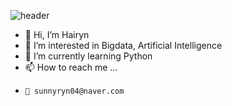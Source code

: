 ![header](https://capsule-render.vercel.app/api?type=Waving&color=gradient&height=220&section=header&text=Hi%20There👋&fontSize=70&animation=fadeIn&fontAlignY=40)


- 👋 Hi, I’m Hairyn
- 👀 I’m interested in Bigdata, Artificial Intelligence
- 🌱 I’m currently learning Python
- 📫 How to reach me ...
-     💌 sunnyryn04@naver.com

<!---
sunnyryn/sunnyryn is a ✨ special ✨ repository because its `README.md` (this file) appears on your GitHub profile.
You can click the Preview link to take a look at your changes.
--->
